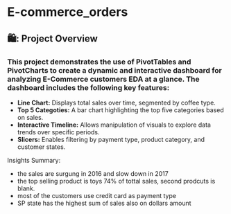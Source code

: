 # E-commerce_orders

## 🛍️: Project Overview 


### This project demonstrates the use of PivotTables and PivotCharts to create a dynamic and interactive dashboard for analyzing E-Commerce customers EDA at a glance. The dashboard includes the following key features:
- **Line Chart:** Displays total sales over time, segmented by coffee type.
- **Top 5 Categoties:** A bar chart highlighting the top five categories based on sales.
- **Interactive Timeline:** Allows manipulation of visuals to explore data trends over specific periods.
- **Slicers:** Enables filtering by payment type, product category, and customer states.

Insights Summary:
- the sales are surgung in 2016 and slow down in 2017
- the top selling product is toys 74% of tottal sales, second prodcuts is blank.
- most of the customers use credit card as payment type
- SP state has the highest sum of sales also on dollars amount

